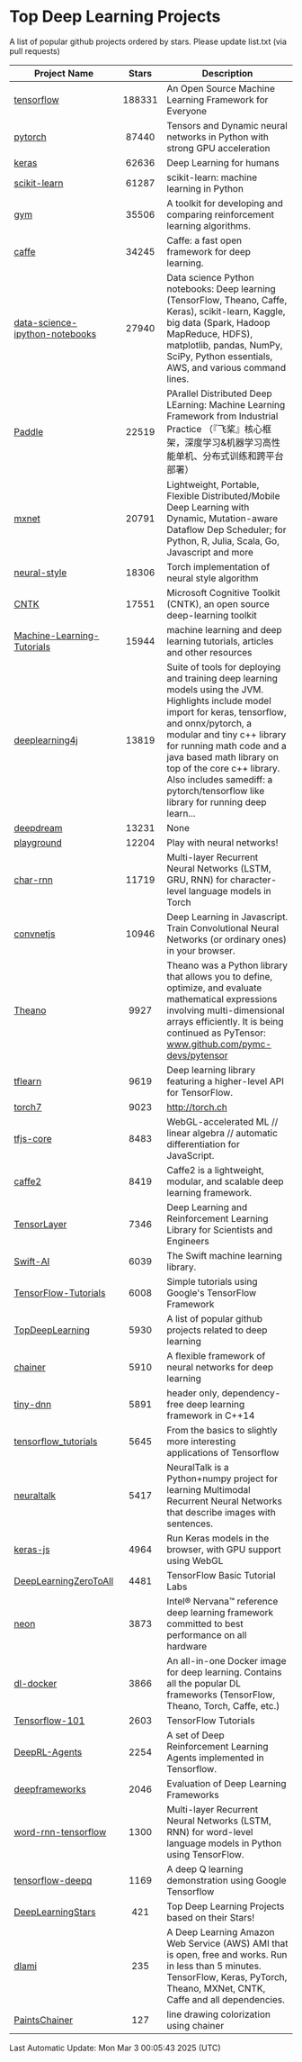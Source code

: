 # Top Deep Learning Projects
A list of popular github projects ordered by stars.
Please update list.txt (via pull requests)

|Project Name| Stars | Description |
| ---------- |:-----:| ----------- |
| [tensorflow](https://github.com/tensorflow/tensorflow) | 188331 | An Open Source Machine Learning Framework for Everyone |
| [pytorch](https://github.com/pytorch/pytorch) | 87440 | Tensors and Dynamic neural networks in Python with strong GPU acceleration |
| [keras](https://github.com/keras-team/keras) | 62636 | Deep Learning for humans |
| [scikit-learn](https://github.com/scikit-learn/scikit-learn) | 61287 | scikit-learn: machine learning in Python |
| [gym](https://github.com/openai/gym) | 35506 | A toolkit for developing and comparing reinforcement learning algorithms. |
| [caffe](https://github.com/BVLC/caffe) | 34245 | Caffe: a fast open framework for deep learning. |
| [data-science-ipython-notebooks](https://github.com/donnemartin/data-science-ipython-notebooks) | 27940 | Data science Python notebooks: Deep learning (TensorFlow, Theano, Caffe, Keras), scikit-learn, Kaggle, big data (Spark, Hadoop MapReduce, HDFS), matplotlib, pandas, NumPy, SciPy, Python essentials, AWS, and various command lines. |
| [Paddle](https://github.com/PaddlePaddle/Paddle) | 22519 | PArallel Distributed Deep LEarning: Machine Learning Framework from Industrial Practice （『飞桨』核心框架，深度学习&机器学习高性能单机、分布式训练和跨平台部署） |
| [mxnet](https://github.com/apache/mxnet) | 20791 | Lightweight, Portable, Flexible Distributed/Mobile Deep Learning with Dynamic, Mutation-aware Dataflow Dep Scheduler; for Python, R, Julia, Scala, Go, Javascript and more |
| [neural-style](https://github.com/jcjohnson/neural-style) | 18306 | Torch implementation of neural style algorithm |
| [CNTK](https://github.com/microsoft/CNTK) | 17551 | Microsoft Cognitive Toolkit (CNTK), an open source deep-learning toolkit |
| [Machine-Learning-Tutorials](https://github.com/ujjwalkarn/Machine-Learning-Tutorials) | 15944 | machine learning and deep learning tutorials, articles and other resources  |
| [deeplearning4j](https://github.com/deeplearning4j/deeplearning4j) | 13819 | Suite of tools for deploying and training deep learning models using the JVM. Highlights include model import for keras, tensorflow, and onnx/pytorch, a modular and tiny c++ library for running math code and a java based math library on top of the core c++ library. Also includes samediff: a pytorch/tensorflow like library for running deep learn... |
| [deepdream](https://github.com/google/deepdream) | 13231 | None |
| [playground](https://github.com/tensorflow/playground) | 12204 | Play with neural networks! |
| [char-rnn](https://github.com/karpathy/char-rnn) | 11719 | Multi-layer Recurrent Neural Networks (LSTM, GRU, RNN) for character-level language models in Torch |
| [convnetjs](https://github.com/karpathy/convnetjs) | 10946 | Deep Learning in Javascript. Train Convolutional Neural Networks (or ordinary ones) in your browser. |
| [Theano](https://github.com/Theano/Theano) | 9927 | Theano was a Python library that allows you to define, optimize, and evaluate mathematical expressions involving multi-dimensional arrays efficiently. It is being continued as PyTensor: www.github.com/pymc-devs/pytensor |
| [tflearn](https://github.com/tflearn/tflearn) | 9619 | Deep learning library featuring a higher-level API for TensorFlow. |
| [torch7](https://github.com/torch/torch7) | 9023 | http://torch.ch |
| [tfjs-core](https://github.com/tensorflow/tfjs-core) | 8483 | WebGL-accelerated ML // linear algebra // automatic differentiation for JavaScript. |
| [caffe2](https://github.com/facebookarchive/caffe2) | 8419 | Caffe2 is a lightweight, modular, and scalable deep learning framework. |
| [TensorLayer](https://github.com/tensorlayer/TensorLayer) | 7346 | Deep Learning and Reinforcement Learning Library for Scientists and Engineers  |
| [Swift-AI](https://github.com/Swift-AI/Swift-AI) | 6039 | The Swift machine learning library. |
| [TensorFlow-Tutorials](https://github.com/nlintz/TensorFlow-Tutorials) | 6008 | Simple tutorials using Google's TensorFlow Framework |
| [TopDeepLearning](https://github.com/aymericdamien/TopDeepLearning) | 5930 | A list of popular github projects related to deep learning |
| [chainer](https://github.com/chainer/chainer) | 5910 | A flexible framework of neural networks for deep learning |
| [tiny-dnn](https://github.com/tiny-dnn/tiny-dnn) | 5891 | header only, dependency-free deep learning framework in C++14 |
| [tensorflow_tutorials](https://github.com/pkmital/tensorflow_tutorials) | 5645 | From the basics to slightly more interesting applications of Tensorflow |
| [neuraltalk](https://github.com/karpathy/neuraltalk) | 5417 | NeuralTalk is a Python+numpy project for learning Multimodal Recurrent Neural Networks that describe images with sentences. |
| [keras-js](https://github.com/transcranial/keras-js) | 4964 | Run Keras models in the browser, with GPU support using WebGL |
| [DeepLearningZeroToAll](https://github.com/hunkim/DeepLearningZeroToAll) | 4481 | TensorFlow Basic Tutorial Labs |
| [neon](https://github.com/NervanaSystems/neon) | 3873 | Intel® Nervana™ reference deep learning framework committed to best performance on all hardware |
| [dl-docker](https://github.com/floydhub/dl-docker) | 3866 | An all-in-one Docker image for deep learning. Contains all the popular DL frameworks (TensorFlow, Theano, Torch, Caffe, etc.) |
| [Tensorflow-101](https://github.com/sjchoi86/Tensorflow-101) | 2603 | TensorFlow Tutorials |
| [DeepRL-Agents](https://github.com/awjuliani/DeepRL-Agents) | 2254 | A set of Deep Reinforcement Learning Agents implemented in Tensorflow. |
| [deepframeworks](https://github.com/zer0n/deepframeworks) | 2046 | Evaluation of Deep Learning Frameworks |
| [word-rnn-tensorflow](https://github.com/hunkim/word-rnn-tensorflow) | 1300 | Multi-layer Recurrent Neural Networks (LSTM, RNN) for word-level language models in Python using TensorFlow. |
| [tensorflow-deepq](https://github.com/siemanko/tensorflow-deepq) | 1169 | A deep Q learning demonstration using Google Tensorflow |
| [DeepLearningStars](https://github.com/hunkim/DeepLearningStars) | 421 | Top Deep Learning Projects based on their Stars! |
| [dlami](https://github.com/ritchieng/dlami) | 235 | A Deep Learning Amazon Web Service (AWS) AMI that is open, free and works. Run in less than 5 minutes. TensorFlow, Keras, PyTorch, Theano, MXNet, CNTK, Caffe and all dependencies. |
| [PaintsChainer](https://github.com/taizan/PaintsChainer) | 127 | line drawing colorization using chainer |

Last Automatic Update: Mon Mar  3 00:05:43 2025 (UTC)
